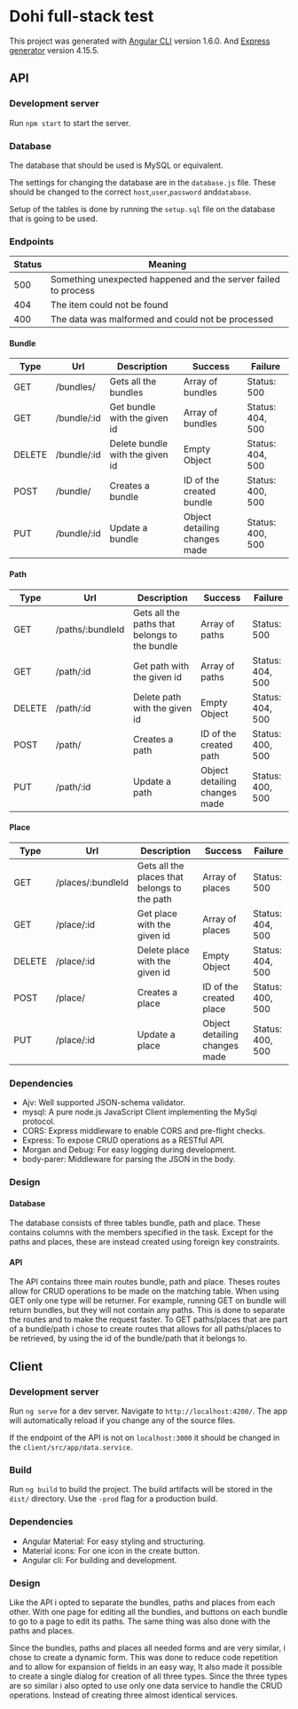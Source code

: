 # Dohi full-stack test 

This project was generated with [Angular CLI](https://github.com/angular/angular-cli) version 1.6.0. 
And [Express generator](https://expressjs.com/en/starter/generator.html) version 4.15.5.
## API

### Development server

Run `npm start` to start the server.

### Database

The database that should be used is MySQL or equivalent.

The settings for changing the database are in the `database.js` file. 
These should be changed to the correct `host`,`user`,`password` and`database`.

Setup of the tables is done by running the `setup.sql` file on the database that is going to be used.  

### Endpoints

| Status | Meaning                                                        |
|--------|----------------------------------------------------------------|
| 500    | Something unexpected happened and the server failed to process |
| 404    | The item could not be found                                    |
| 400    | The data was malformed and could not be processed              |

#### Bundle

| Type   | Url         | Description                     | Success                       | Failure          |
|--------|-------------|---------------------------------|-------------------------------|------------------|
| GET    | /bundles/   | Gets all the bundles            | Array of bundles              | Status: 500      |
| GET    | /bundle/:id | Get bundle with the given id    | Array of bundles              | Status: 404, 500 |
| DELETE | /bundle/:id | Delete bundle with the given id | Empty Object                  | Status: 404, 500 |
| POST   | /bundle/    | Creates a bundle                | ID of the created bundle      | Status: 400, 500 |
| PUT    | /bundle/:id | Update a bundle                 | Object detailing changes made | Status: 400, 500 |


#### Path

| Type   | Url              | Description                                   | Success                       | Failure          |
|--------|------------------|-----------------------------------------------|-------------------------------|------------------|
| GET    | /paths/:bundleId | Gets all the paths that belongs to the bundle | Array of paths                | Status: 500      |
| GET    | /path/:id        | Get path with the given id                    | Array of paths                | Status: 404, 500 |
| DELETE | /path/:id        | Delete path with the given id                 | Empty Object                  | Status: 404, 500 |
| POST   | /path/           | Creates a path                                | ID of the created path        | Status: 400, 500 |
| PUT    | /path/:id        | Update a path                                 | Object detailing changes made | Status: 400, 500 |

#### Place

| Type   | Url               | Description                                  | Success                       | Failure          |
|--------|-------------------|----------------------------------------------|-------------------------------|------------------|
| GET    | /places/:bundleId | Gets all the places that belongs to the path | Array of places               | Status: 500      |
| GET    | /place/:id        | Get place with the given id                  | Array of places               | Status: 404, 500 |
| DELETE | /place/:id        | Delete place with the given id               | Empty Object                  | Status: 404, 500 |
| POST   | /place/           | Creates a place                              | ID of the created place       | Status: 400, 500 |
| PUT    | /place/:id        | Update a place                               | Object detailing changes made | Status: 400, 500 |

### Dependencies
 * Ajv: Well supported JSON-schema validator.
 * mysql: A pure node.js JavaScript Client implementing the MySql protocol. 
 * CORS: Express middleware to enable CORS and pre-flight checks.
 * Express: To expose CRUD operations as a RESTful API.
 * Morgan and Debug: For easy logging during development.
 * body-parer: Middleware for parsing the JSON in the body.
 
### Design

#### Database

The database consists of three tables bundle, path and place. 
These contains columns with the members specified in the task.
Except for the paths and places, these are instead created using foreign key constraints.

#### API

The API contains three main routes bundle, path and place. 
Theses routes allow for CRUD operations to be made on the matching table.
When using GET only one type will be returner.
For example, running GET on bundle will return bundles, but they will not contain any paths.
This is done to separate the routes and to make the request faster.
To GET paths/places that are part of a bundle/path i chose to create routes that allows for all paths/places 
to be retrieved, by using the id of the bundle/path that it belongs to.


## Client

### Development server

Run `ng serve` for a dev server. Navigate to `http://localhost:4200/`. The app will automatically reload if you change any of the source files.

If the endpoint of the API is not on `localhost:3000` it should be changed in the `client/src/app/data.service`.
### Build

Run `ng build` to build the project. The build artifacts will be stored in the `dist/` directory. Use the `-prod` flag for a production build.

### Dependencies

 * Angular Material: For easy styling and structuring.
 * Material icons: For one icon in the create button.
 * Angular cli: For building and development.
 
### Design

Like the API i opted to separate the bundles, paths and places from each other. 
With one page for editing all the bundles, and buttons on each bundle to go to a page to edit its paths.
The same thing was also done with the paths and places.

Since the bundles, paths and places all needed forms and are very similar, i chose to create a dynamic form.
This was done to reduce code repetition and to allow for expansion of fields in an easy way, 
It also made it possible to create a single dialog for creation of all three types.
Since the three types are so similar i also opted to use only one data service to handle the CRUD operations.
 Instead of creating three almost identical services.
